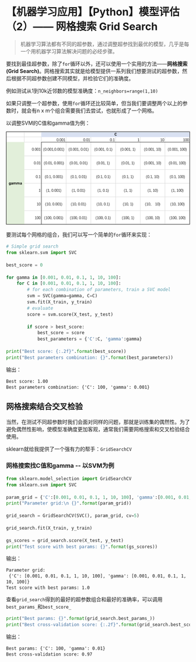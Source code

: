 # 【机器学习应用】【Python】模型评估（2）—— 网格搜索 Grid Search

> 机器学习算法都有不同的超参数，通过调整超参找到最优的模型，几乎是每一个用机器学习算法解决问题的必经步骤。

要找到最佳超参数，除了`for`循环以外，还可以使用一个实用的方法——**网格搜索(Grid Search)**。网格搜索其实就是给模型提供一系列我们想要测试的超参数，然后根据不同超参数创建不同模型，并检验它们的准确度。

例如测试从1到10k近邻数的模型准确度：`n_neighbors=range(1,10)`

如果只调整一个超参数，使用`for`循环还比较简单，但当我们要调整两个以上的参数时，就会有n x m个组合需要我们去尝试，也就形成了一个网格。

以调整SVM的C值和gamma值为例：

![](pics/gs1.png)

要测试每个网格的组合，我们可以写一个简单的`for`循环来实现：
```python
# Simple grid search
from sklearn.svm import SVC

best_score = 0

for gamma in [0.001, 0.01, 0.1, 1, 10, 100]:
    for C in [0.001, 0.01, 0.1, 1, 10, 100]:
        # for each combination of parameters, train a SVC model
        svm = SVC(gamma=gamma, C=C)
        svm.fit(X_train, y_train)
        # evaluate
        score = svm.score(X_test, y_test)
      
        if score > best_score:
            best_score = score
            best_parameters = {'C':C, 'gamma':gamma}

print("Best score: {:.2f}".format(best_score))
print("Best parameters combination: {}".format(best_parameters))
```
输出：
```
Best score: 1.00
Best parameters combination: {'C': 100, 'gamma': 0.001}
```

## 网格搜索结合交叉检验
当然，在测试不同超参数时我们会面对同样的问题，那就是训练集的偶然性。为了避免偶然性影响，使模型准确度更加客观，通常我们需要网格搜索和交叉检验结合使用。

sklearn就给我提供了一个强有力的帮手：`GridSearchCV`

### 网格搜索找C值和gamma -- 以SVM为例
```python
from sklearn.model_selection import GridSearchCV
from sklearn.svm import SVC

param_grid = {'C':[0.001, 0.01, 0.1, 1, 10, 100], 'gamma':[0.001, 0.01, 0.1, 1, 10, 100]}
print("Parameter grid:\n {}".format(param_grid))

grid_search = GridSearchCV(SVC(), param_grid, cv=5)

grid_search.fit(X_train, y_train)

gs_scores = grid_search.score(X_test, y_test)
print("Test score with best params: {}".format(gs_scores))
```
输出：
```
Parameter grid:
 {'C': [0.001, 0.01, 0.1, 1, 10, 100], 'gamma': [0.001, 0.01, 0.1, 1, 10, 100]}
Test score with best params: 1.0
```
查看`grid_search`得到的最好的超参数组合和最好的准确率，可以调用`best_params_`和`best_score_`
```python
print("Best params: {}".format(grid_search.best_params_))
print("Best cross-validation score: {:.2f}".format(grid_search.best_score_))
```
输出：
```
Best params: {'C': 100, 'gamma': 0.01}
Best cross-validation score: 0.97
```